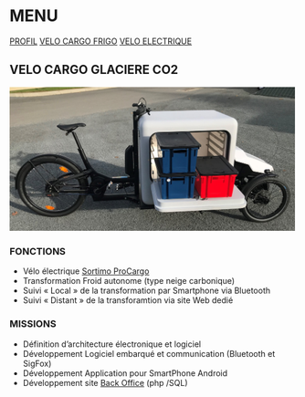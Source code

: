 # MENU
[PROFIL](/index.md)
[VELO CARGO FRIGO](/velo_CO2.md)
[VELO ELECTRIQUE](/velo_base.md)

## VELO CARGO GLACIERE CO2

<img src="IMG_7744.jpg" alt="drawing" width="500"/>

### FONCTIONS
- Vélo électrique [Sortimo ProCargo](https://www.mysortimo.com/en/products/cargo-bike-procargo-ct1) 
- Transformation Froid autonome (type neige carbonique)
- Suivi « Local » de la transformation par Smartphone via Bluetooth
- Suivi « Distant » de la transforamtion via site Web dedié

### MISSIONS
- Définition d’architecture électronique et logiciel
- Développement Logiciel embarqué et communication (Bluetooth et SigFox) 
- Développement Application pour SmartPhone Android
- Développement site [Back Office](http://ginnov.gruau.free.fr/ "Plateforme")  (php /SQL)

